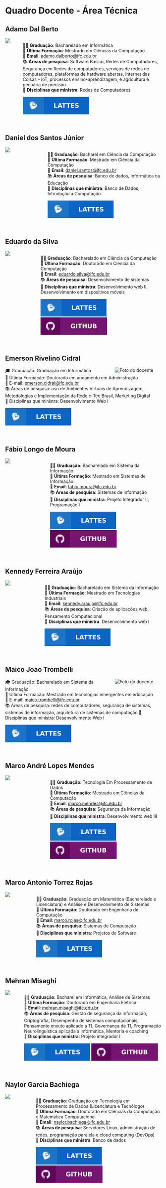 # Quadro Docente - Área Técnica

## Adamo Dal Berto
<section style="display: flex; justify-content: space-between; gap: 20px" id="ADB">
<img src="http://servicosweb.cnpq.br/wspessoa/servletrecuperafoto?tipo=1&id=K4737526Z6" align="right" width="150">
<div>

🧑‍🎓 **Graduação**: Bacharelado em Informática  
📕 **Última Formação**: Mestrado em Ciências da Computação  
📧 **Email**: <a href="mailto:adamo.dalberto@ifc.edu.br">adamo.dalberto@ifc.edu.br</a>  
📚 **Áreas de pesquisa**: Software Básico, Redes de Computadores, Segurança em Redes de computadores, serviços de redes de computadores, plataformas de hardware abertas, Internet das Coisas - IoT, processos ensino-aprendizagem, e agricultura e pecuária de precisão.  
📌 **Disciplinas que ministra**: Redes de Computadores  

[![Lattes](../files/lattes.svg)](http://lattes.cnpq.br/8484066168845222) 
</div>
</section>

<br/>

## Daniel dos Santos Júnior
<section style="display: flex; justify-content: space-between; gap: 20px">
<img src="http://servicosweb.cnpq.br/wspessoa/servletrecuperafoto?tipo=1&id=K4711625Z6" align="right" width="150">
<div id="DSJ">

🧑‍🎓 **Graduação**: Bacharel em Ciência da Computação  
📕 **Última Formação**: Mestrado em Ciência da Computação  
📧 **Email**: <a href="mailto:daniel.santos@ifc.edu.br">daniel.santos@ifc.edu.br</a>  
📚 **Áreas de pesquisa**: Banco de dados, Informática na Educação  
📌 **Disciplinas que ministra**: Banco de Dados, Introdução a Computação 

[![Lattes](../files/lattes.svg)](http://lattes.cnpq.br/7604028345371639) 
</div>
</section>

<br/>

## Eduardo da Silva
<section style="display: flex; justify-content: space-between; gap: 20px" id="ES">
<img src="http://servicosweb.cnpq.br/wspessoa/servletrecuperafoto?tipo=1&id=K4756577H3" align="right" width="150">
<div >

🧑‍🎓 **Graduação**: Bacharelado em Ciência da Computação  
📕 **Última Formação**: Doutorado em Ciência da Computação  
📧 **Email**: <a href="mailto:eduardo.silva@ifc.edu.br">eduardo.silva@ifc.edu.br</a>  
📚 **Áreas de pesquisa**: Desenvolvimento de sistemas  
📌 **Disciplinas que ministra**: Desenvolvimento web II, Desenvolvimento em dispositivos móveis  

[![Lattes](../files/lattes.svg)](http://lattes.cnpq.br/5027650522905837) 
[![GitHub](../files/github.svg)](https://github.com/eduardo-da-silva)
</div>
</section>

<br/>


## Emerson Rivelino Cidral

<img src="https://servicosweb.cnpq.br/wspessoa/servletrecuperafoto?tipo=1&id=K4131653Z5" width="150" alt="Foto do docente" align="right"/>

:mortar_board: Graduação: Graduação em Informática  
:closed_book: Última Formação: Doutorado em andamento em Administração  
:email: E-mail: [emerson.cidral@ifc.edu.br](emerson.cidral@ifc.edu.br)  
:books: Áreas de pesquisa: uso de Ambientes Virtuais de Aprendizagem, Metodologias e Implementação da Rede e-Tec Brasil, 
Marketing Digital  
:pushpin: Disciplinas que ministra: Desenvolvimento Web I  

[![Lattes](../files/lattes.svg)](http://lattes.cnpq.br/3139686759640067) 

</br>

## Fábio Longo de Moura
<section style="display: flex; justify-content: space-between; gap: 20px" id="FLM">
<img src="http://servicosweb.cnpq.br/wspessoa/servletrecuperafoto?tipo=1&id=K4444101J8" align="right" width="150">
<div >

🧑‍🎓 **Graduação**: Bacharelado em Sistema da Informação  
📕 **Última Formação**: Mestrado em Sistemas de Informação  
📧 **Email**: <a href="mailto:fabio.moura@ifc.edu.br">fabio.moura@ifc.edu.br</a>  
📚 **Áreas de pesquisa**: Sistemas de Informação  
📌 **Disciplinas que ministra**: Projeto Integrador II, Programação I 

[![Lattes](../files/lattes.svg)](http://lattes.cnpq.br/9596158681950482) 
[![GitHub](../files/github.svg)](https://github.com/ldmfabio)
</div>
</section>

<br/>

## Kennedy Ferreira Araújo
<section style="display: flex; justify-content: space-between; gap: 20px" id="KFA">
<img src="http://servicosweb.cnpq.br/wspessoa/servletrecuperafoto?tipo=1&id=K8715398H6" align="right" width="150">
<div>

🧑‍🎓 **Graduação**: Bacharelado em Sistema da Informação  
📕 **Última Formação**: Mestrado em Tecnologias Industriais  
📧 **Email**: <a href="mailto:kennedy.araujo@ifc.edu.br">kennedy.araujo@ifc.edu.br</a>  
📚 **Áreas de pesquisa**: Criação de aplicações web, Pensamento Computacional  
📌 **Disciplinas que ministra**: Desenvolvimento web I  

[![Lattes](../files/lattes.svg)](http://lattes.cnpq.br/9669258330557293) 
</div>
</section>

<br/>

## Maico Joao Trombelli

<img src="https://servicosweb.cnpq.br/wspessoa/servletrecuperafoto?tipo=1&id=K8241876J3" width="150" alt="Foto do docente" align="right"/>

:mortar_board: Graduação: Bacharelado em Sistema da Informação  
:closed_book: Última Formação: Mestrado em tecnologias emergentes em educação  
:email: E-mail: [maico.trombelli@ifc.edu.br](mailto:maico.trombelli@ifc.edu.br)  
:books: Áreas de pesquisa: redes de computadores, segurança de sistemas, sistemas de informação, arquitetura de sistemas de computação
:pushpin: Disciplinas que ministra: Desenvolvimento Web I  

[![Lattes](../files/lattes.svg)](http://lattes.cnpq.br/8825160109933726) 


<br/>

## Marco André Lopes Mendes
<section style="display: flex; justify-content: space-between; gap: 20px" id="MALM">
<img src="http://servicosweb.cnpq.br/wspessoa/servletrecuperafoto?tipo=1&id=K4706940T1" align="right" width="150">
<div>

🧑‍🎓 **Graduação**: Tecnologia Em Processamento de Dados  
📕 **Última Formação**: Mestrado em Ciências da Computação  
📧 **Email**: <a href="mailto:marco.mendes@ifc.edu.br">marco.mendes@ifc.edu.br</a>  
📚 **Áreas de pesquisa**: Segurança da Informação  
📌 **Disciplinas que ministra**: Desenvolvimento web III 

[![Lattes](../files/lattes.svg)](http://lattes.cnpq.br/6726037692480363) 
[![GitHub](../files/github.svg)](https://github.com/marrcandre)
</div>
</section>

<br/>


## Marco Antonio Torrez Rojas
<section style="display: flex; justify-content: space-between; gap: 20px" id="MATR">
<img src="https://media.licdn.com/dms/image/v2/C5603AQH90NqOpDvy4Q/profile-displayphoto-shrink_800_800/profile-displayphoto-shrink_800_800/0/1516521557239?e=1732752000&v=beta&t=qUTwHtcMejtRntgB3M4Ge4lywv_Fn8QgC6zbHcUSr6A" align="right" width="150">
<div>

🧑‍🎓 **Graduação**: Graduação em Matemática (Bacharelado e Licenciatura) e Análise e Desenvolvimento de Sistemas  
📕 **Última Formação**: Doutorado em Engenharia de Computação  
📧 **Email**: <a href="mailto:marco.rojas@ifc.edu.br">marco.rojas@ifc.edu.br</a>  
📚 **Áreas de pesquisa**: Sistemas de Computação  
📌 **Disciplinas que ministra**: Projetos de Software  

[![Lattes](../files/lattes.svg)](http://lattes.cnpq.br/7332212563888239) 
</div>
</section>

<br/>


## Mehran Misaghi
<section style="display: flex; justify-content: space-between; gap: 20px" id="MM">
<img src="http://servicosweb.cnpq.br/wspessoa/servletrecuperafoto?tipo=1&id=K4701151P7" align="right" width="150">
<div>

🧑‍🎓 **Graduação**: Bacharel em Informática, Análise de Sistemas  
📕 **Última Formação**: Doutorado em Engenharia Elétrica  
📧 **Email**: <a href="mailto:mehran.misaghi@ifc.edu.br">mehran.misaghi@ifc.edu.br</a>  
📚 **Áreas de pesquisa**: Gestão de segurança da informação, Criptografia, Desempenho de sistemas computacionais, Pensamento enxuto aplicado a TI, Governança de TI, Programação Neurolinguística aplicada a informática, Mentoria e coaching  
📌 **Disciplinas que ministra**: Projeto integrador I  

[![Lattes](../files/lattes.svg)](http://lattes.cnpq.br/7384745307950075) 
[![GitHub](../files/github.svg)](https://github.com/mmisaghi)
</div>
</section>


<br/>


## Naylor Garcia Bachiega
<section style="display: flex;justify-content: space-between; gap: 20px" id="NB">
<img src="http://servicosweb.cnpq.br/wspessoa/servletrecuperafoto?tipo=1&amp;id=K4563009U6" align="right" width="150">
<div>

🧑‍🎓 **Graduação**:  Graduação em Tecnologia em Processamento de Dados (Licenciatura e Tecnólogo)  
📕 **Última Formação**: Doutorado em Ciências da Computação e Matemática Computacional  
📧 **Email**: [naylor.bachiega@ifc.edu.br](mailto:naylor.bachiega@ifc.edu.br)  
📚 **Áreas de pesquisa**: Servidores Linux, administração de redes, programação paralela e cloud computing (DevOps)  
📌 **Disciplinas que ministra**: Banco de dados

[![Lattes](../files/lattes.svg)](http://lattes.cnpq.br/4151321913850263) 
[![GitHub](../files/github.svg)](https://github.com/naylor)
</div>
</section>
